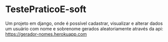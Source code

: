 # TestePraticoE-soft
Um projeto em django, onde é possível cadastrar, visualizar e alterar dados um usuário com nome e sobrenome gerados aleatoriamente através da api: https://gerador-nomes.herokuapp.com
